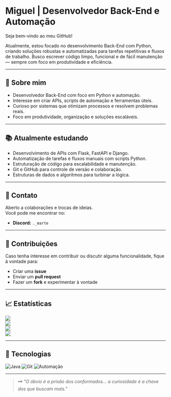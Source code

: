 # Miguel | Desenvolvedor Back-End e Automação

Seja bem-vindo ao meu GitHub!

Atualmente, estou focado no desenvolvimento Back-End com Python, criando soluções robustas e automatizadas para tarefas repetitivas e fluxos de trabalho. Busco escrever código limpo, funcional e de fácil manutenção — sempre com foco em produtividade e eficiência.

---

## 🧭 Sobre mim
- Desenvolvedor Back-End com foco em Python e automação.
- Interesse em criar APIs, scripts de automação e ferramentas úteis.
- Curioso por sistemas que otimizam processos e resolvem problemas reais.
- Foco em produtividade, organização e soluções escaláveis.



---

## 📚 Atualmente estudando
- Desenvolvimento de APIs com Flask, FastAPI e Django.
- Automatização de tarefas e fluxos manuais com scripts Python.
- Estruturação de código para escalabilidade e manutenção.
- Git e GitHub para controle de versão e colaboração.
- Estruturas de dados e algoritmos para turbinar a lógica.


---

## 🤝 Contato
Aberto a colaborações e trocas de ideias.  
Você pode me encontrar no:  
- **Discord:** `._marte`

---

## 📂 Contribuições
Caso tenha interesse em contribuir ou discutir alguma funcionalidade, fique à vontade para:
- Criar uma **issue**
- Enviar um **pull request**
- Fazer um **fork** e experimentar à vontade

---

## 📈 Estatísticas
![](https://github-readme-stats.vercel.app/api?username=MiguelNCode&theme=dark&hide_border=false&include_all_commits=false&count_private=false)  
![](https://nirzak-streak-stats.vercel.app/?user=MiguelNCode&theme=dark&hide_border=false)  
![](https://github-readme-stats.vercel.app/api/top-langs/?username=MiguelNCode&theme=dark&hide_border=false&include_all_commits=false&layout=compact)  
[![](https://visitcount.itsvg.in/api?id=MiguelNCode&icon=0&color=0)](https://visitcount.itsvg.in)

---

## 🔧 Tecnologias
![Java](https://img.shields.io/badge/java-%23ED8B00.svg?style=for-the-badge&logo=openjdk&logoColor=white)
![Git](https://img.shields.io/badge/Git-F05032?style=for-the-badge&logo=git&logoColor=white)
![Automação](https://img.shields.io/badge/Automação-Terminal-2b2b2b?style=for-the-badge)

---

> 🗝️ *"O óbvio é a prisão dos conformados... a curiosidade é a chave dos que buscam mais."*
